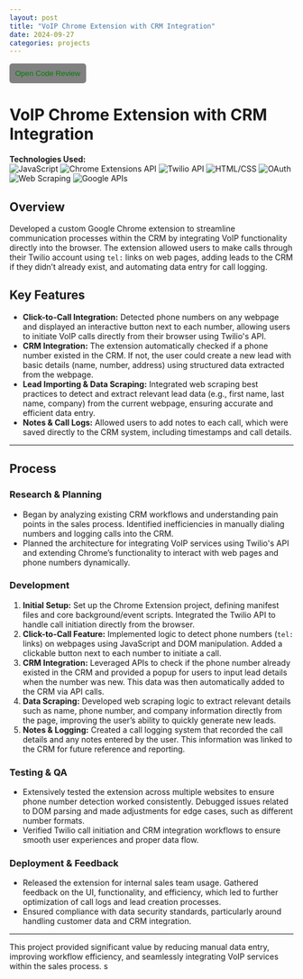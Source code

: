 ```yaml
---
layout: post
title: "VoIP Chrome Extension with CRM Integration"
date: 2024-09-27
categories: projects
---
```


<div class="collapsible-section">
    <button class="collapsible-button" style="background-color: grey; color: green; border: none; padding: 10px; cursor: pointer; border-radius: 5px;">
        Open Code Review
    </button>
    <div class="collapsible-content" style="display: none; overflow: hidden; transition: max-height 0.3s ease-out;">
        <p>Sure! Let's break down the provided JavaScript code step by step in an educational manner, ideal for someone new to programming. We'll highlight the key concepts and functionalities.</p>

        <h3>1. <strong>Regular Expression for Phone Numbers</strong></h3>
        <pre><code>const phoneRegex = /(\+?1[-.\s]?)?\(?\d{3}\)?[-.\s]\d{3}[-.\s]\d{4}/g;</code></pre>
        <p><strong>What It Does</strong>: This line defines a <strong>regular expression (regex)</strong> to identify phone numbers in various common formats.</p>
        
        <!-- Continue adding your sections here -->
        
    </div>
</div>

<script>
    const collapsibleButtons = document.querySelectorAll('.collapsible-button');
    
    collapsibleButtons.forEach(button => {
        button.addEventListener('click', function() {
            const content = this.nextElementSibling;
            content.style.display = content.style.display === 'block' ? 'none' : 'block';
        });
    });
</script>

# VoIP Chrome Extension with CRM Integration

**Technologies Used:**  
![JavaScript](https://img.shields.io/badge/-JavaScript-F7DF1E?logo=javascript&logoColor=black) ![Chrome Extensions API](https://img.shields.io/badge/-Chrome_Extensions_API-4285F4?logo=google-chrome&logoColor=white) ![Twilio API](https://img.shields.io/badge/-Twilio_API-F22F46?logo=twilio&logoColor=white) ![HTML/CSS](https://img.shields.io/badge/-HTML/CSS-E34F26?logo=html5&logoColor=white) ![OAuth](https://img.shields.io/badge/-OAuth-4285F4?logo=oauth&logoColor=white) ![Web Scraping](https://img.shields.io/badge/-Web_Scraping-239120?logo=python&logoColor=white) ![Google APIs](https://img.shields.io/badge/-Google_APIs-4285F4?logo=google&logoColor=white)

## Overview

Developed a custom Google Chrome extension to streamline communication processes within the CRM by integrating VoIP functionality directly into the browser. The extension allowed users to make calls through their Twilio account using `tel:` links on web pages, adding leads to the CRM if they didn’t already exist, and automating data entry for call logging.

## Key Features

- **Click-to-Call Integration:** Detected phone numbers on any webpage and displayed an interactive button next to each number, allowing users to initiate VoIP calls directly from their browser using Twilio's API.
- **CRM Integration:** The extension automatically checked if a phone number existed in the CRM. If not, the user could create a new lead with basic details (name, number, address) using structured data extracted from the webpage.
- **Lead Importing & Data Scraping:** Integrated web scraping best practices to detect and extract relevant lead data (e.g., first name, last name, company) from the current webpage, ensuring accurate and efficient data entry.
- **Notes & Call Logs:** Allowed users to add notes to each call, which were saved directly to the CRM system, including timestamps and call details.

---

## Process

### Research & Planning

- Began by analyzing existing CRM workflows and understanding pain points in the sales process. Identified inefficiencies in manually dialing numbers and logging calls into the CRM.
- Planned the architecture for integrating VoIP services using Twilio's API and extending Chrome’s functionality to interact with web pages and phone numbers dynamically.

### Development

1. **Initial Setup:** Set up the Chrome Extension project, defining manifest files and core background/event scripts. Integrated the Twilio API to handle call initiation directly from the browser.
2. **Click-to-Call Feature:** Implemented logic to detect phone numbers (`tel:` links) on webpages using JavaScript and DOM manipulation. Added a clickable button next to each number to initiate a call.
3. **CRM Integration:** Leveraged APIs to check if the phone number already existed in the CRM and provided a popup for users to input lead details when the number was new. This data was then automatically added to the CRM via API calls.
4. **Data Scraping:** Developed web scraping logic to extract relevant details such as name, phone number, and company information directly from the page, improving the user’s ability to quickly generate new leads.
5. **Notes & Logging:** Created a call logging system that recorded the call details and any notes entered by the user. This information was linked to the CRM for future reference and reporting.

### Testing & QA

- Extensively tested the extension across multiple websites to ensure phone number detection worked consistently. Debugged issues related to DOM parsing and made adjustments for edge cases, such as different number formats.
- Verified Twilio call initiation and CRM integration workflows to ensure smooth user experiences and proper data flow.

### Deployment & Feedback

- Released the extension for internal sales team usage. Gathered feedback on the UI, functionality, and efficiency, which led to further optimization of call logs and lead creation processes.
- Ensured compliance with data security standards, particularly around handling customer data and CRM integration.

---

This project provided significant value by reducing manual data entry, improving workflow efficiency, and seamlessly integrating VoIP services within the sales process.
s